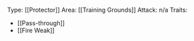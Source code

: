 Type: [[Protector]]
Area: [[Training Grounds]]
Attack: n/a
Traits:
- [[Pass-through]]
- [[Fire Weak]]
